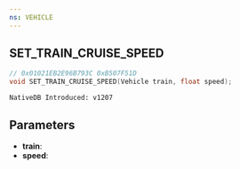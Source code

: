 ```yaml
---
ns: VEHICLE
---
```

## SET_TRAIN_CRUISE_SPEED

```c
// 0x01021EB2E96B793C 0xB507F51D
void SET_TRAIN_CRUISE_SPEED(Vehicle train, float speed);
```

```
NativeDB Introduced: v1207
```

## Parameters
* **train**:
* **speed**:

